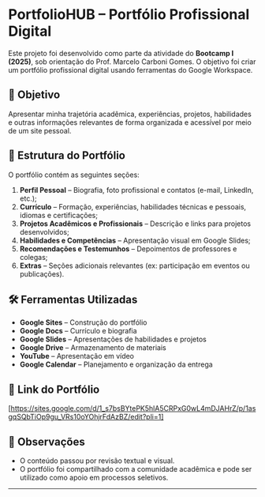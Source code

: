 
# PortfolioHUB – Portfólio Profissional Digital

Este projeto foi desenvolvido como parte da atividade do **Bootcamp I (2025)**, sob orientação do Prof. Marcelo Carboni Gomes. O objetivo foi criar um portfólio profissional digital usando ferramentas do Google Workspace.

## 🎯 Objetivo

Apresentar minha trajetória acadêmica, experiências, projetos, habilidades e outras informações relevantes de forma organizada e acessível por meio de um site pessoal.

## 🧱 Estrutura do Portfólio

O portfólio contém as seguintes seções:

1. **Perfil Pessoal** – Biografia, foto profissional e contatos (e-mail, LinkedIn, etc.);
2. **Currículo** – Formação, experiências, habilidades técnicas e pessoais, idiomas e certificações;
3. **Projetos Acadêmicos e Profissionais** – Descrição e links para projetos desenvolvidos;
4. **Habilidades e Competências** – Apresentação visual em Google Slides;
5. **Recomendações e Testemunhos** – Depoimentos de professores e colegas;
6. **Extras** – Seções adicionais relevantes (ex: participação em eventos ou publicações).

## 🛠️ Ferramentas Utilizadas

- **Google Sites** – Construção do portfólio
- **Google Docs** – Currículo e biografia
- **Google Slides** – Apresentações de habilidades e projetos
- **Google Drive** – Armazenamento de materiais
- **YouTube** – Apresentação em vídeo
- **Google Calendar** – Planejamento e organização da entrega

## 🔗 Link do Portfólio

[https://sites.google.com/d/1_s7bsBYtePK5hlA5CRPxG0wL4mDJAHrZ/p/1asgqSQbTiOp9gu_VRs10oYOhjrFdAzBZ/edit?pli=1]

## 📌 Observações

- O conteúdo passou por revisão textual e visual.
- O portfólio foi compartilhado com a comunidade acadêmica e pode ser utilizado como apoio em processos seletivos.

---
